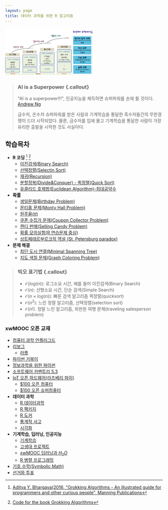 ```yaml
---
layout: page
title: 데이터 과학을 위한 R 알고리즘
---
```


<img src="fig/ct-unplugged-4th-paradigm-korea.png" width="57%" />

> ### AI is a Superpower {.callout}
>
> "AI is a superpower!!!", 인공지능을 체득하면 슈퍼파워를 손에 쥘 것이다. [Andrew Ng](https://twitter.com/andrewyng/status/728986380638916609)
>
> 금수저, 은수저 슈퍼파워를 받은 사람과 기계학습을 통달한 흑수저들간의 무한경쟁이 드뎌 시작되었다. 물론, 
> 금수저를 입에 물고 기계학습을 통달한 사람이 가장 유리한 출발을 시작한 것도 사실이다.

## 학습목차 

- **R 코딩** [^grokking-algorithms] [^grokking-algorihtms-github]
    - [이진검색(Binary Search)](r-binary-search.html)
    - [선택정렬(Selectin Sort)](r-selection-sort.html)
    - [재귀(Recursion)](r-recursion.html)
    - [분할정복(Divide&Conquer) - 퀵정렬(Quick Sort)](r-quick-sort.html)
    - [유클리드 호제법(Euclidean Algorithm)-최대공약수](r-euclid-algorithm.html)
- **확률**
    - [생일문제(Birthday Problem)](r-birthday-problem.html) 
    - [몬티홀 문제(Monty Hall Problem)](r-monty-hall-problem.html) 
    - [원주율($\pi$)](r-monte-carlo-pi.html) 
    - [쿠폰 수집가 문제(Coupon Collector Problem)](r-coupon-collector-problem.html) 
    - [캔디 판매(Selling Candy Problem)](r-selling-candy-problem.html) 
    - [확률 모의실험(R 연습문제 중심)](r-probability-exercise.html) 
    - [상트페테르부르크의 역설 (St. Petersburg paradox)](r-petersburg-paradox.html) 
- **문제 해결**    
    - [최단 도시 연결(Minimal Spanning Tree)](r-minimal-spanning-tree.html) 
    - [지도 색칠 문제(Graph Coloring Problem)](r-graph-coloring-problem.html) 


[^grokking-algorithms]: [Aditya Y. Bhargava(2016, "Grokking Algorithms - An illustrated guide for programmers and other curious people", Manning Publications](https://www.manning.com/books/grokking-algorithms)

[^grokking-algorihtms-github]: [Code for the book Grokking Algorithms](https://github.com/egonSchiele/grokking_algorithms)

> ### 빅오 표기법 {.callout}
>
> - $\mathcal{O}(log(n))$: 로그소요 시간, 예를 들어 이진검색(Binary Search)
> - $\mathcal{O} (n)$: 선형소요 시간, 단순 검색(Simple Search)
> - $\mathcal{O} (n \times log(n))$: 빠른 검색 알고리즘 퀵정렬(quicksort)
> - $\mathcal{O}(n^2)$: 느린 정렬 알고리즘, 선택정렬(selection sort)
> - $\mathcal{O}(n!)$. 정말 느린 알고리즘, 외판원 여행 문제(traveling salesperson problem)

### xwMOOC 오픈 교재

- [컴퓨터 과학 언플러그드](http://statkclee.github.io/website-csunplugged/)  
- [리보그](http://reeborg.xwmooc.org)  
     - [러플](http://rur-ple.xwmooc.org)  
- [파이썬 거북이](http://swcarpentry.github.io/python-novice-turtles/index-kr.html)  
- [정보과학을 위한 파이썬](http://python.xwmooc.org)  
- [소프트웨어 카펜트리 5.3](http://swcarpentry.xwmooc.org)
- [IoT 오픈 하드웨어(라즈베리 파이)](http://statkclee.github.io/raspberry-pi)
    - [$100 오픈 컴퓨터](http://computer.xwmooc.org/)   
    - [$100 오픈 슈퍼컴퓨터](http://computers.xwmooc.org/)
- **데이터 과학**
    - [R 데이터과학](http://statkclee.github.io/data-science)
    - [R 팩키지](http://r-pkgs.xwmooc.org/)
    - [R 도커](http://statkclee.github.io/r-docker/)
    - [통계적 사고](http://think-stat.xwmooc.org/)
    - [시각화](https://statkclee.github.io/viz/)
- **기계학습, 딥러닝, 인공지능**
    - [기계학습](http://statkclee.github.io/ml)
    - [고생대 프로젝트](http://statkclee.github.io/trilobite)
    - [xwMOOC 딥러닝과 $H_2 O$](https://statkclee.github.io/deep-learning/)
    - [R 병렬 프로그래밍](https://statkclee.github.io/parallel-r/)
- [기호 수학(Symbolic Math)](http://sympy.xwmooc.org/)
- [선거와 투표](http://statkclee.github.io/politics)

